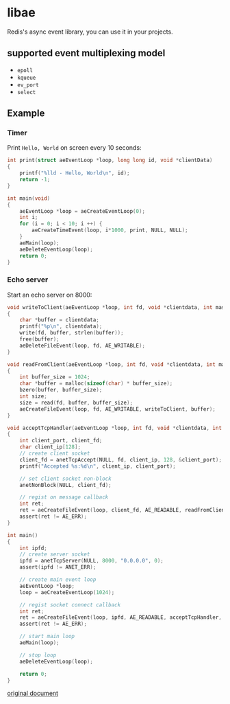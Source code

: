 # libae

Redis's async event library, you can use it in your projects.

## supported event multiplexing model

* `epoll`
* `kqueue`
* `ev_port`
* `select`

## Example

### Timer

Print `Hello, World` on screen every 10 seconds:

```C
int print(struct aeEventLoop *loop, long long id, void *clientData)
{
    printf("%lld - Hello, World\n", id);
    return -1;
}

int main(void)
{
    aeEventLoop *loop = aeCreateEventLoop(0);
    int i;
    for (i = 0; i < 10; i ++) {
        aeCreateTimeEvent(loop, i*1000, print, NULL, NULL);
    }
    aeMain(loop);
    aeDeleteEventLoop(loop);
    return 0;
}
```

### Echo server

Start an echo server on 8000:

```C
void writeToClient(aeEventLoop *loop, int fd, void *clientdata, int mask)
{
    char *buffer = clientdata;
    printf("%p\n", clientdata);
    write(fd, buffer, strlen(buffer));
    free(buffer);
    aeDeleteFileEvent(loop, fd, AE_WRITABLE);
}

void readFromClient(aeEventLoop *loop, int fd, void *clientdata, int mask)
{
    int buffer_size = 1024;
    char *buffer = malloc(sizeof(char) * buffer_size);
    bzero(buffer, buffer_size);
    int size;
    size = read(fd, buffer, buffer_size);
    aeCreateFileEvent(loop, fd, AE_WRITABLE, writeToClient, buffer);
}

void acceptTcpHandler(aeEventLoop *loop, int fd, void *clientdata, int mask)
{
    int client_port, client_fd;
    char client_ip[128];
    // create client socket
    client_fd = anetTcpAccept(NULL, fd, client_ip, 128, &client_port);
    printf("Accepted %s:%d\n", client_ip, client_port);

    // set client socket non-block
    anetNonBlock(NULL, client_fd);

    // regist on message callback
    int ret;
    ret = aeCreateFileEvent(loop, client_fd, AE_READABLE, readFromClient, NULL);
    assert(ret != AE_ERR);
}

int main()
{
    int ipfd;
    // create server socket
    ipfd = anetTcpServer(NULL, 8000, "0.0.0.0", 0);
    assert(ipfd != ANET_ERR);

    // create main event loop
    aeEventLoop *loop;
    loop = aeCreateEventLoop(1024);

    // regist socket connect callback
    int ret;
    ret = aeCreateFileEvent(loop, ipfd, AE_READABLE, acceptTcpHandler, NULL);
    assert(ret != AE_ERR);

    // start main loop
    aeMain(loop);

    // stop loop
    aeDeleteEventLoop(loop);

    return 0;
}
```

[original document](http://redis.io/topics/internals-rediseventlib)
